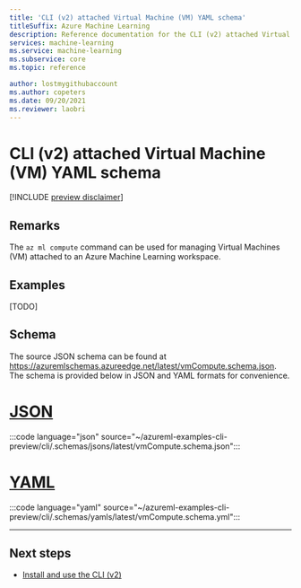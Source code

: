 ```yaml
---
title: 'CLI (v2) attached Virtual Machine (VM) YAML schema'
titleSuffix: Azure Machine Learning
description: Reference documentation for the CLI (v2) attached Virtual Machine (VM) schema.
services: machine-learning
ms.service: machine-learning
ms.subservice: core
ms.topic: reference

author: lostmygithubaccount
ms.author: copeters
ms.date: 09/20/2021
ms.reviewer: laobri
---
```


# CLI (v2) attached Virtual Machine (VM) YAML schema

[!INCLUDE [preview disclaimer](../../includes/machine-learning-preview-generic-disclaimer.md)]

## Remarks

The `az ml compute` command can be used for managing Virtual Machines (VM) attached to an Azure Machine Learning workspace.

## Examples

[TODO]

## Schema

The source JSON schema can be found at https://azuremlschemas.azureedge.net/latest/vmCompute.schema.json. The schema is provided below in JSON and YAML formats for convenience.

# [JSON](#tab/json)

:::code language="json" source="~/azureml-examples-cli-preview/cli/.schemas/jsons/latest/vmCompute.schema.json":::

# [YAML](#tab/yaml)

:::code language="yaml" source="~/azureml-examples-cli-preview/cli/.schemas/yamls/latest/vmCompute.schema.yml":::

---

## Next steps

- [Install and use the CLI (v2)](how-to-configure-cli.md)
